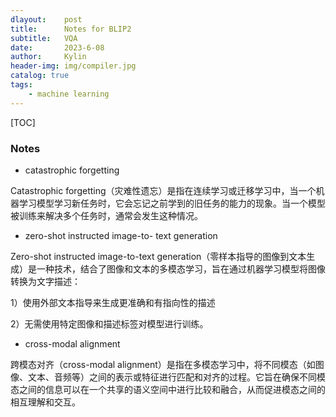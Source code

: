 ```yaml
---
dlayout:    post
title:      Notes for BLIP2
subtitle:   VQA
date:       2023-6-08
author:     Kylin
header-img: img/compiler.jpg
catalog: true
tags:
    - machine learning
---
```




[TOC]

### Notes

- catastrophic forgetting

Catastrophic forgetting（灾难性遗忘）是指在连续学习或迁移学习中，当一个机器学习模型学习新任务时，它会忘记之前学到的旧任务的能力的现象。当一个模型被训练来解决多个任务时，通常会发生这种情况。

- zero-shot instructed image-to- text generation

Zero-shot instructed image-to-text generation（零样本指导的图像到文本生成）是一种技术，结合了图像和文本的多模态学习，旨在通过机器学习模型将图像转换为文字描述：

1）使用外部文本指导来生成更准确和有指向性的描述

2）无需使用特定图像和描述标签对模型进行训练。

- cross-modal alignment

跨模态对齐（cross-modal alignment）是指在多模态学习中，将不同模态（如图像、文本、音频等）之间的表示或特征进行匹配和对齐的过程。它旨在确保不同模态之间的信息可以在一个共享的语义空间中进行比较和融合，从而促进模态之间的相互理解和交互。

